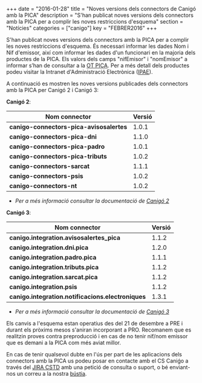 +++
date        = "2016-01-28"
title       = "Noves versions dels connectors de Canigó amb la PICA"
description = "S'han publicat noves versions dels connectors amb la PICA per a complir les noves restriccions d'esquema"
section     = "Notícies"
categories  = ["canigo"]
key         = "FEBRER2016"
+++

S'han publicat noves versions dels connectors amb la PICA per a complir les noves restriccions d'esquema. És necessari informar les dades Nom i Nif d'emissor, així com informar les dades d'un funcionari en la majoria dels productes de la PICA. Els valors dels camps "nifEmisor" i "nomEmisor" a informar s’han de consultar a la [OT PICA](mailto:requeridors.otpica.ctti@gencat.cat). Per a més detall dels productes podeu visitar la Intranet d'Administració Electrònica ([IPAE](http://ipae.intranet.gencat.cat)).

A continuació es mostren les noves versions publicades dels connectors amb la PICA per Canigó 2 i Canigó 3:

__Canigó 2__:

|Nom connector|Versió|
|-----|--------------|
|**canigo-connectors-pica-avisosalertes**|1.0.1|
|**canigo-connectors-pica-dni**|1.1.0|
|**canigo-connectors-pica-padro**|1.0.1|
|**canigo-connectors-pica-tributs**|1.0.2|
|**canigo-connectors-sarcat**|1.1.1|
|**canigo-connectors-psis**|1.0.2|
|**canigo-connectors-nt**|1.0.2|

* _Per a més informació consultar la documentació de [Canigó 2](/canigo-documentacio-versions-anteriors/versio-2/)_

__Canigó 3__:

|Nom connector|Versió|
|-----|--------------|
|**canigo.integration.avisosalertes_pica**|1.1.2|
|**canigo.integration.dni.pica**|1.2.0|
|**canigo.integration.padro.pica**|1.1.1|
|**canigo.integration.tributs.pica**|1.1.2|
|**canigo.integration.sarcat.pica**|1.1.2|
|**canigo.integration.psis**|1.1.2|
|**canigo.integration.notificacions.electroniques**|1.3.1|

* _Per a més informació consultar la documentació de [Canigó 3](/canigo-documentacio-versions-3x-integracio/)_

Els canvis a l'esquema estan operatius des del 21 de desembre a PRE i durant els pròxims mesos s'aniran incorporant a PRO. Recomanem que es realitzin proves contra preproducció i en cas de no tenir nif/nom emissor que es demani a la PICA com més aviat millor.

En cas de tenir qualsevol dubte en l'ús per part de les aplicacions dels connectors amb la PICA us podeu posar en contacte amb el CS Caniǵo a través del [JIRA CSTD](https://cstd.ctti.gencat.cat/jiracstd/CAN) amb una petició de consulta o suport, o bé enviant-nos un correu a la nostra [bústia](mailto:oficina-tecnica.canigo.ctti@gencat.cat).
